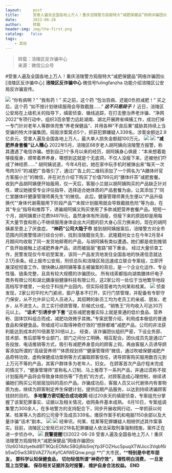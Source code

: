 ```yaml
---
layout:     post
title:      受害人遍及全国各地上万人！重庆涪陵警方捣毁特大“减肥保健品”网络诈骗团伙
date:       2022-06-28
author:     转载
header-img: img/the-first.png
catalog:   false
tags:
    - 其他
---
```


<blockquote><p>转载：涪陵区反诈骗中心<br>
来源：微信公众号</p></blockquote>

#受害人遍及全国各地上万人！重庆涪陵警方捣毁特大“减肥保健品”网络诈骗团伙
[涪陵区反诈骗中心]
**涪陵区反诈骗中心**
微信号fulingfanzha
功能介绍涪陵区公安局反诈骗宣传。

![]({{site.baseurl}}/postimg/Y82ERHRJuDRqQXdJiadibMBlFs1bOHjxzWRHicTRNpEGKF9RztMZUqbmuLoZ5rxOfs0tbb0y6w1zChyAWY6Jd0SxA.gif)
“你有病啊？”
“我有药！”
买之前，这个药
“包治百病、还能0负担减肥！”
买之后，这个药
“如不按计划继续服用会导致截肢……”
_**这不只是段子！**_
近日，涪陵区公安局在上级机关的指导下，缜密侦查、循线追踪，在打击整治养老诈骗、“净网2022”专项行动中，组织3百余警力远赴湖南、湖北开展跨省缉捕工作，成功打掉一专门针对老年人等群体兜售“养老保健品”、并用各种“不良后果”威胁其持续上当受骗的特大诈骗集团，捣毁涉案窝点5个，抓获犯罪嫌疑人339名，涉案金额达2.9亿余元，受害人遍及全国各地上万人，最大单人损失金额超100万元。
![]({{site.baseurl}}/postimg/Y82ERHRJuDSMMfhvbiaZsmTw7PZN4TotrSV9tjMVMbtxoNZHRql9Dg8D0UGj6QgpgpLxPPRA5SbElcklhzdQO5Q.jpeg)
![]({{site.baseurl}}/postimg/Y82ERHRJuDSMMfhvbiaZsmTw7PZN4TotrXBVybNmrugkicLibIx53Lf7YVPLz7xwDsiaj0ukw0f2zDSFwXTd1YrXGg.jpeg)
**“减肥养身套餐”让人糟心**
2022年5月，涪陵区68岁老人胡阿姨向涪陵警方报警，称其遭遇了电信诈骗。想到自己1个多月以来的经历，胡阿姨身心俱疲：“本来想着能够瘦瘦身，顺带着养养身，哪想到这就是个无底洞，不仅人没瘦下来，还被他们吓成了神经质......”
胡阿姨说道，今年4月初，她在家中玩手机时被弹出来“每天一次甩肉3斤”的减肥广告吸引了，通过广告上的二维码添加了一个网名为“A膳体纤官方客服小兰”的微信，并在对方介绍下购买了价值799元的“膳体纤茶”减肥套餐。收到产品胡阿姨便开始服用，仅一天后，客服小兰就以胡阿姨购买的产品缺乏针对性，建议她接受专业评估指导，选择适合她体质的产品套餐为由，让其添加了“同仁堂膳体纤健康管理师黄先生”的微信。
此后，健康管理师黄先生便以“产品升级换代”“身体代谢需服用下阶段产品”“未按计划服用就会导致截肢危险”等为由，在其“专业”指导和推荐下，诱骗胡阿姨又购买使用了多款减肥营养套餐产品。短短一个月，胡阿姨累计花费94979元，虽然身体有所消瘦，但瘦下来的原因却是用每天大量节食和担心不继续服用身体会出大问题的巨大身心压力换来的，现在的胡阿姨甚至患上了厌食症。
**“神药”公司大隐于市**
接到胡阿姨报案后，涪陵警方对全市范围内同类警情进行综合分析，找到涪陵籍张先生、武隆籍何女士在今年2月至4月期间均收取了同一发货地邮寄的产品，与胡阿姨有类似遭遇。她们都是收到推销广告开始接触上述减肥养身产品，进而被层层“套路”掷下重金。
经过大量侦查工作，民警发现仅今年初至案发，该同一产品发货地发往全国各地的快递信息就达2.1万余条。经上报市公安局，刑侦总队和涪陵区局迅速成立联合专案组，立即开展深挖彻查工作，很快确认胡阿姨等事主被骗案的背后，是一个企业化运作、专业性强、链条完整，且具有较大规模的诈骗团伙。
所有线索都指向湖南膳体纤电子商务有限公司和湖北膳康丽健康科技有限公司，这2家公司一处位于当地繁华地段高档写字楼里，一处位于科技产业园内，但实际经营者均为何某和桂某。
![]({{site.baseurl}}/postimg/1Iz6G14zIyetkdIBT1KQcEOMic5BGj8ibS4uGdYO8P4fHmtsIyjvGWlIK5HJltdkRbU2T8HXA9EXXgQfvRpiaXRvg.jpeg)
侦查发现，2家公司平时大门紧闭，窗户基本不打开，实行门禁管理，并配备有专职守门保安，从不允许非公司人员进入。其招聘的新员工均为老员工的亲戚、朋友、老乡，从不进生人。员工实行绩效管理，阶梯式分成，“销售王”月均收入可达30万元以上。
**“话术”引诱步步下套**
“这些减肥套餐实际上就是普通的低价食品、营养粉、固体饮料组合而成，减肥功效微乎其微。”专案民警介绍，利用成本极低的普通食品和保健食品，吹嘘成可以取得神奇疗效的“想胖都难”减肥产品，公司的非法获利能达到成本的10倍甚至30倍以上。
经查，该诈骗团伙组织严密，下设业务部、技术部、售后部等专业部门，部门之间分工明确、相互配合。团伙成员先是通过广告投放、电话推销等方式，吸引有减肥养身意向的顾客上钩，再由客服人员诱导顾客添加所谓的“高级营养师”“体质规划师”“健康管理师”微信，通过吹嘘保健减肥产品奇特功效，虚构保健成功案例等方式骗取顾客信任，诱导顾客购买服用数百元到上万元不等的产品，其客户群体多为老年人、妇女。
在顾客首次产品疗程未完成的情况下，“健康管理师”宣称私人订制、马上推荐下一系列产品，并通过谎称不按计划服用产品将会导致身体损伤等“下危机”的方式，对顾客造成心理控制，继续诱骗她们购买公司层层加码的高价产品。诈骗成功后，客服人员又以代谢体内有害物质为由，继续为顾客制定养生保健计划，提供后期产品服务，以达到持续诱骗顾客钱财的目的。
**多地警方密切配合成功收网**
经过20余天的缜密侦查，专案组充分掌握了该案犯罪事实、证据以及相关情况，收网条件基本成熟。
6月10日，专案组调集警力300余人，在多地警方的支持配合下，同步开展收网行动，一举抓获以何某、桂某等人为首的公司骨干及成员339名，缴获作案手机和电脑1150余部以及大量诈骗“话术”剧本。
![]({{site.baseurl}}/postimg/1Iz6G14zIyetkdIBT1KQcEOMic5BGj8ibSpJCHE2OB5CoQJ5EPb5cfDzfRoVhiaEBv8Ayp7oncqtFrLuYqCdoJ2lQ.jpeg)
![]({{site.baseurl}}/postimg/1Iz6G14zIyetkdIBT1KQcEOMic5BGj8ibSkhguf7uNTf5iaCW7VuIsjv2Ng0a4xtuv7ZTETIjksTaBYllibFXIib1uQ.jpeg)
经审讯，何某、桂某等犯罪嫌疑人相继供述其作案事实。目前，涪陵区公安局已对218名犯罪嫌疑人依法采取刑事强制措施，案件正在进一步侦办中。
![]({{site.baseurl}}/postimg/1Iz6G14zIyetkdIBT1KQcEOMic5BGj8ibSmjYp3FOZHuc5puqXTWJicc3Vqbf6ib5wD5wS3RSVAZ77icKyfCAfWEQnw.png)
**民警提醒**![](2022-06-28
受害人遍及全国各地上万人！重庆涪陵警方捣毁特大“减肥保健品”网络诈骗团伙\\1Iz6G14zIyetkdIBT1KQcEOMic5BGj8ibSmjYp3FOZHuc5puqXTWJicc3Vqbf6ib5wD5wS3RSVAZ77icKyfCAfWEQnw.png)
**广大市民，****特别是中老年朋友，**
**要科学认知保健食品，**
**切勿轻信所谓“神奇疗效”，**
**理性明白消费，**
**一旦发现上当受骗，**
**保存相关证据并及时报警，**
**维护自身合法权益。**
**END**
